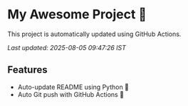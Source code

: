 # My Awesome Project 🚀

This project is automatically updated using GitHub Actions.

_Last updated: 2025-08-05 09:47:26 IST_

## Features
- Auto-update README using Python 🐍
- Auto Git push with GitHub Actions 🤖
